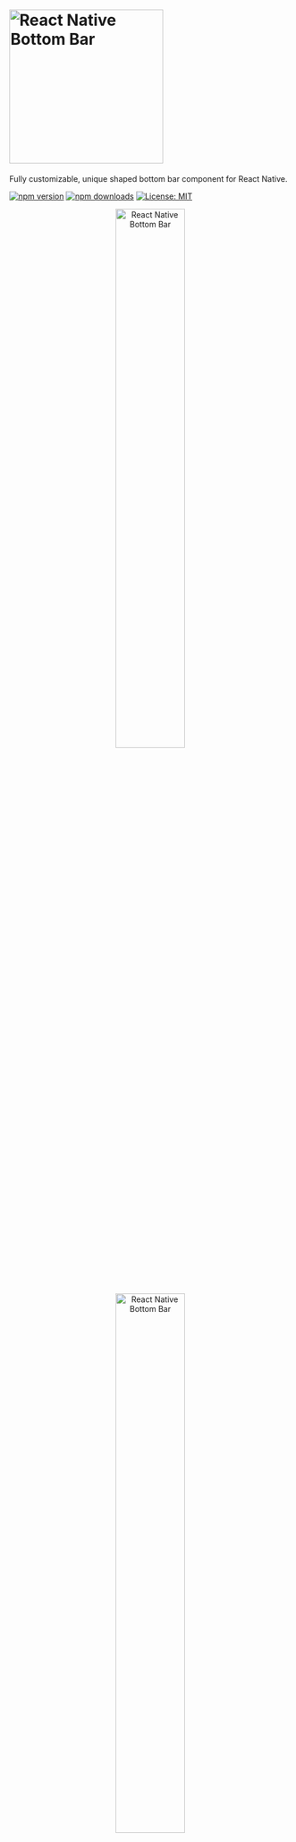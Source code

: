 # <img alt="React Native Bottom Bar" src="https://github.com/WrathChaos/react-native-bottom-bar/blob/master/assets/Screenshots/logo.png" width="275"/>

Fully customizable, unique shaped bottom bar component for React Native.

[![npm version](https://img.shields.io/npm/v/react-native-bottom-bar.svg)](https://www.npmjs.com/package/react-native-bottom-bar)
[![npm downloads](https://img.shields.io/npm/dm/react-native-bottom-bar.svg)](https://www.npmjs.com/package/react-native-bottom-bar)
[![License: MIT](https://img.shields.io/badge/License-MIT-green.svg)](https://opensource.org/licenses/MIT)

<p align="center">
<img alt="React Native Bottom Bar" src="https://github.com/WrathChaos/react-native-bottom-bar/blob/master/assets/Screenshots/original.png" width="49.7%"/>
<img alt="React Native Bottom Bar" src="https://github.com/WrathChaos/react-native-bottom-bar/blob/master/assets/Screenshots/examples.png" width="49.7%"/>
</p>

## Installation

Add the dependency:

```ruby
npm i react-native-bottom-bar
```

## Usage

```ruby
<BottomBar
   style={style}
   shapeColor={shapeColor}
   mainIcon={mainIcon}
   mainIconColor={mainIconColor}
   mainIconGradient={mainIconGradient}
   mainIconComponent={mainIconComponent}
   miniButtonsColor={miniButtonsColor}
   firstIconComponent={firstIconComponent}
   secondIconComponent={secondIconComponent}
   thirdIconComponent={thirdIconComponent}
   fourthIconComponent={fourthIconComponent}
 />
```

### Example Application

- I just shared the example project on Expo, simply run on your device to check what it is:
  [via Expo](https://exp.host/@freakycoder/examples) OR
  [check the code](examples/App.js), and yes! :) all of the images, screenshots are directly taken
  from the this example. Of course, you can simply clone the project and run the example on your own environment.

### Configuration - Props

##### BottomBar:

| Property            |   Type    |                  Default                   | Description                                       |
| ------------------- | :-------: | :----------------------------------------: | ------------------------------------------------- |
| style               |   style   |                 container                  | use this to change the main BottomBar's style     |
| shapeColor          |   color   |                  #FBFBFD                   | use this to change the unique shape's color       |
| mainIcon            | component |                    icon                    | changes the main big button's icon type           |
| mainIconColor       |   color   |                  #FFFFFF                   | changes the main big button's icon color          |
| mainIconGradient    |   array   |               blue gradient                | changes the main big button's gradient color      |
| mainIconComponent   | component | MainIconButton(Gradient Icon based button) | Make your own button on the main one              |
| miniButtonsColor    |   color   |                    null                    | changes the mini buttons color with a single prop |
| firstIconComponent  | component |       MiniButton(simple icon button)       | renders your own component as a first button      |
| secondIconComponent | component |       MiniButton(simple icon button)       | renders your own component as a second button     |
| thirdIconComponent  | component |       MiniButton(simple icon button)       | renders your own component as a third button      |
| fourthIconComponent | component |       MiniButton(simple icon button)       | renders your own component as a fourth button     |

### Credits
Thank you [RN Typography Team](https://github.com/hectahertz/react-native-typography) for the ShowcaseScreen :) It has a great design.


## Author

FreakyCoder, kurayogun@gmail.com

## License

React Native Bottom Bar Library is available under the MIT license. See the LICENSE file for more info.
